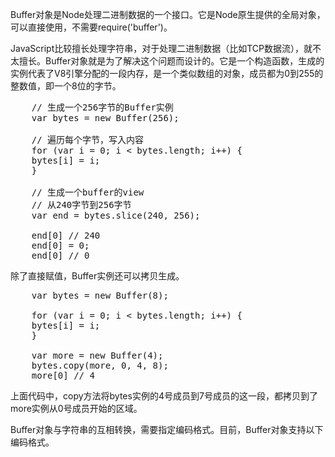 Buffer对象是Node处理二进制数据的一个接口。它是Node原生提供的全局对象，可以直接使用，不需要require('buffer')。

JavaScript比较擅长处理字符串，对于处理二进制数据（比如TCP数据流），就不太擅长。Buffer对象就是为了解决这个问题而设计的。它是一个构造函数，生成的实例代表了V8引擎分配的一段内存，是一个类似数组的对象，成员都为0到255的整数值，即一个8位的字节。
<pre>
    // 生成一个256字节的Buffer实例
    var bytes = new Buffer(256);

    // 遍历每个字节，写入内容
    for (var i = 0; i < bytes.length; i++) {
    bytes[i] = i;
    }

    // 生成一个buffer的view
    // 从240字节到256字节
    var end = bytes.slice(240, 256);

    end[0] // 240
    end[0] = 0;
    end[0] // 0
</pre>
除了直接赋值，Buffer实例还可以拷贝生成。
<pre>
    var bytes = new Buffer(8);

    for (var i = 0; i < bytes.length; i++) {
    bytes[i] = i;
    }

    var more = new Buffer(4);
    bytes.copy(more, 0, 4, 8);
    more[0] // 4
</pre>
上面代码中，copy方法将bytes实例的4号成员到7号成员的这一段，都拷贝到了more实例从0号成员开始的区域。

Buffer对象与字符串的互相转换，需要指定编码格式。目前，Buffer对象支持以下编码格式。
